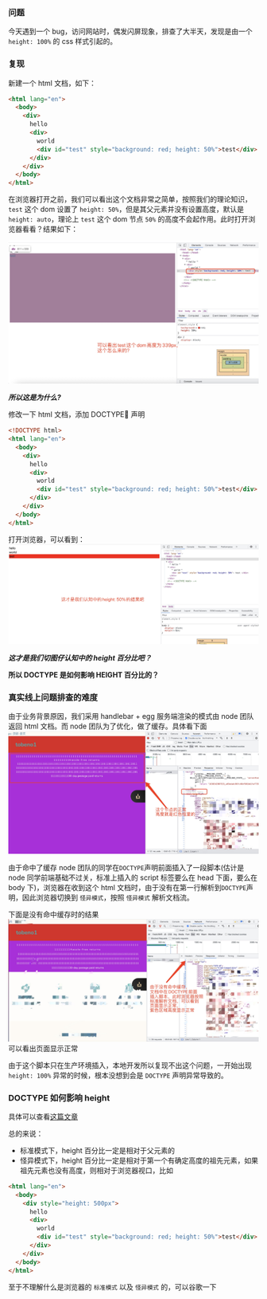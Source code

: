 ### 问题

今天遇到一个 bug，访问网站时，偶发闪屏现象，排查了大半天，发现是由一个 `height: 100%` 的 css 样式引起的。

### 复现

新建一个 html 文档，如下：

```html
<html lang="en">
  <body>
    <div>
      hello
      <div>
        world
        <div id="test" style="background: red; height: 50%">test</div>
      </div>
    </div>
  </body>
</html>
```

在浏览器打开之前，我们可以看出这个文档非常之简单，按照我们的理论知识，`test` 这个 dom 设置了 `height: 50%`，但是其父元素并没有设置高度，默认是 `height: auto`，理论上 `test` 这个 dom 节点 `50%` 的高度不会起作用。此时打开浏览器看看？结果如下：

![image](../../imgs/height.jpg)

**_所以这是为什么?_**

修改一下 html 文档，添加 DOCTYPE 声明

```html
<!DOCTYPE html>
<html lang="en">
  <body>
    <div>
      hello
      <div>
        world
        <div id="test" style="background: red; height: 50%">test</div>
      </div>
    </div>
  </body>
</html>
```

打开浏览器，可以看到：
![image](../../imgs/height2.jpg)

**_这才是我们切图仔认知中的 height 百分比吧？_**

**所以 DOCTYPE 是如何影响 HEIGHT 百分比的？**

### 真实线上问题排查的难度

由于业务背景原因，我们采用 handlebar + egg 服务端渲染的模式由 node 团队返回 html 文档。而 node 团队为了优化，做了缓存。具体看下面
![image](../../imgs/height3.jpg)

由于命中了缓存 node 团队的同学在`DOCTYPE`声明前面插入了一段脚本(估计是 node 同学前端基础不过关，标准上插入的 script 标签要么在 head 下面，要么在 body 下)，浏览器在收到这个 html 文档时，由于没有在第一行解析到`DOCTYPE`声明，因此浏览器切换到 `怪异模式`，按照
`怪异模式` 解析文档流。

下面是没有命中缓存时的结果
![image](../../imgs/height4.jpg)
可以看出页面显示正常

由于这个脚本只在生产环境插入，本地开发所以复现不出这个问题，一开始出现 `height: 100%` 异常的时候，根本没想到会是 `DOCTYPE` 声明异常导致的。

### DOCTYPE 如何影响 height

具体可以查看[这篇文章](https://stackoverflow.com/questions/32214152/why-does-height-100-work-when-doctype-is-removed/32215263#32215263)

总的来说：

- 标准模式下，height 百分比一定是相对于父元素的
- 怪异模式下，height 百分比一定是相对于第一个有确定高度的祖先元素，如果祖先元素也没有高度，则相对于浏览器视口，比如

```html
<html lang="en">
  <body>
    <div style="height: 500px">
      hello
      <div>
        world
        <div id="test" style="background: red; height: 50%">test</div>
      </div>
    </div>
  </body>
</html>
```

至于不理解什么是浏览器的 `标准模式` 以及 `怪异模式` 的，可以谷歌一下
